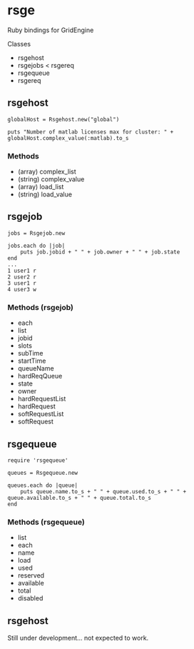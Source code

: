 rsge
====

Ruby bindings for GridEngine

Classes

+ rsgehost
+ rsgejobs < rsgereq
+ rsgequeue
+ rsgereq

## rsgehost ##
~~~
globalHost = Rsgehost.new("global")

puts "Number of matlab licenses max for cluster: " + globalHost.complex_value(:matlab).to_s
~~~
### Methods ###
+ (array) complex_list
+ (string) complex_value
+ (array) load_list
+ (string) load_value

## rsgejob ##
~~~
jobs = Rsgejob.new

jobs.each do |job|
    puts job.jobid + " " + job.owner + " " + job.state
end
...
1 user1 r
2 user2 r
3 user1 r
4 user3 w
~~~
### Methods (rsgejob) ###
+ each
+ list
+ jobid
+ slots
+ subTime
+ startTime
+ queueName
+ hardReqQueue
+ state
+ owner
+ hardRequestList
+ hardRequest
+ softRequestList
+ softRequest

## rsgequeue ##
~~~
require 'rsgequeue'

queues = Rsgequeue.new

queues.each do |queue|
    puts queue.name.to_s + " " + queue.used.to_s + " " + queue.available.to_s + " " + queue.total.to_s
end
~~~
### Methods (rsgequeue) ###
+ list
+ each
+ name
+ load
+ used
+ reserved
+ available
+ total
+ disabled

## rsgehost ##
Still under development... not expected to work.
